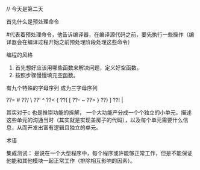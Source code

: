 // 今天是第二天

首先什么是预处理命令

#代表着预处理命令，他告诉编译器，在编译源代码之前，要先执行一些操作（编译器会在编译过程开始之前预处理阶段处理这些命令）


编程的风格

1. 首先想好应该用哪些函数来解决问题，定义好空函数。
2. 按照步骤慢慢填充空函数。


有九个特殊的字母序列  成为三字母序列  


??=  #        ??/   \        ??'    ^
??<  {        ??(   [        ??-    ~
??>  }        ??)   ]        ??!    |



其实对于c 也是推崇功能的拆解， 一个大功能产分成一个个独立的小单元，描述这些单元的沟通当时（其实就是实现盖房子的代码），以及每个单元需要什么信息，从而开发出富有逻辑且独立的单元。

术语

集成测试： 是说在一个大型程序中，每个程序或许能够正常工作，但是不能保证他能和其他模块一起正常工作（排除相互影响的因素）。